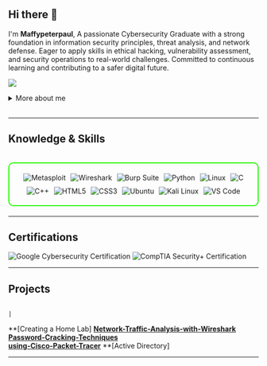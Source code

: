 ## Hi there 👋

I'm **Maffypeterpaul**, A passionate Cybersecurity Graduate with a strong foundation in information security principles, threat analysis, and network defense. Eager to apply skills in ethical hacking, vulnerability assessment, and security operations to real-world challenges. Committed to continuous learning and contributing to a safer digital future.

<a href="https://linkedin.com/in/maffy-peterpaul"><img src="https://img.shields.io/badge/-LinkedIn-0072b1?&style=for-the-badge&logo=linkedin&logoColor=white" /></a>

<details>
  <summary>More about me</summary>

- **Name**: Maffy peterpaul
- **From**: Peterborough, United Kingtom
- Cybersecurity Graduate | **Coventry University** 
- I'm a Cybersecurity Graduate  
- Continuously improving my knowledge of **Website Vulnerabilities** and **Cybersecurity Skills**.
- I’m currently learning and exploring **advanced hacking techniques** and **cybersecurity certifications**.

</details>
<br>

---

<h2 id="knowledge_skills" align=''> Knowledge & Skills </h2>

<br>

<div style="border: 2px solid #22F700; border-radius: 10px; padding: 20px; margin-bottom: 20px;">
  <div align="left" style="display: flex; flex-wrap: wrap; justify-content: center; gap: 10px;">
      
   <img src="https://img.shields.io/badge/Metasploit-008C8C?style=for-the-badge&logo=metasploit&color=000000" alt="Metasploit" />
      <img src="https://img.shields.io/badge/Wireshark-009639?style=for-the-badge&logo=wireshark&color=000000" alt="Wireshark" />
      <img src="https://img.shields.io/badge/Burp_Suite-FF6633?style=for-the-badge&logo=burp-suite&color=000000" alt="Burp Suite" />
      <img src="https://img.shields.io/badge/Python-3776AB?style=for-the-badge&logo=python&color=000000" alt="Python" />
      <img src="https://img.shields.io/badge/Linux-FCC624?style=for-the-badge&logo=linux&color=000000" alt="Linux" />
      <img src="https://img.shields.io/badge/C-00599C?style=for-the-badge&logo=c&color=000000" alt="C" />
      <img src="https://img.shields.io/badge/C%2B%2B-F34B7F?style=for-the-badge&logo=c%2B%2B&color=000000" alt="C++" />
      <img src="https://img.shields.io/badge/HTML5-5D4B6C?style=for-the-badge&logo=html5&color=000000" alt="HTML5" />
      <img src="https://img.shields.io/badge/CSS3-2965F1?style=for-the-badge&logo=css3&color=000000" alt="CSS3" />
      <img src="https://img.shields.io/badge/Ubuntu-E95420?style=for-the-badge&logo=ubuntu&color=000000" alt="Ubuntu" />
      <img src="https://img.shields.io/badge/Kali_Linux-557C94?style=for-the-badge&logo=kali-linux&color=000000" alt="Kali Linux" />
      <img src="https://img.shields.io/badge/VS_Code-007ACC?style=for-the-badge&logo=visual-studio-code&color=000000" alt="VS Code" />
      


  </div>
</div>

---
<h2 id="Certifications" align=''> Certifications </h2>

<div>
<img src="https://img.shields.io/badge/Google-Cybersecurity%20Certified-blue?style=for-the-badge&color=000000" alt="Google Cybersecurity Certification" />
<img src="https://img.shields.io/badge/CompTIA_Security%2B-Certified-red?style=for-the-badge&color=000000" alt="CompTIA Security+ Certification" />

</div>

---

<h2 id="Home Lab Projects" align=''> Projects </h2>

                                                                                |
**[Creating a Home Lab]
**[Network-Traffic-Analysis-with-Wireshark](https://github.com/Maffypeterp/Network-Traffic-Analysis-with-Wireshark)**  
**[Password-Cracking-Techniques](https://github.com/Maffypeterp/Password-Cracking-Techniques)**    
**[using-Cisco-Packet-Tracer](https://github.com/Maffypeterp/Setting-up-and-using-Cisco-Packet-Tracer)**
**[Active Directory] 

---
